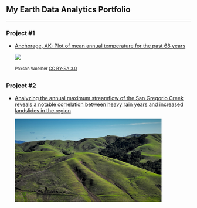 ## My Earth Data Analytics Portfolio
---------------------------------------------
### Project #1
* [Anchorage, AK:  Plot of mean annual temperature for the past 68 years](https://misterskye.github.io/notebooks/ncei_temp_anchorage.html)
  
   <img src="https://upload.wikimedia.org/wikipedia/commons/8/81/Anchorage%2C_Alaska.JPG" width=400>

  <sup>Paxson Woelber [CC BY-SA 3.0](https://en.m.wikipedia.org/wiki/File:Anchorage,_Alaska.JPG)</sup>

### Project #2
* [Analyzing the annual maximum streamflow of the San Gregorio Creek reveals a notable correlation between heavy rain years and increased landslides in the region](https://misterskye.github.io/notebooks/SanGregorioCreek_time-series.html)

  <img src="img/Slides.jpg" alt="Bay Area landslides" width=400>






